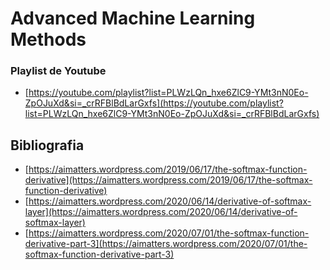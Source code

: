 # Advanced Machine Learning Methods


### Playlist de Youtube

- [https://youtube.com/playlist?list=PLWzLQn_hxe6ZlC9-YMt3nN0Eo-ZpOJuXd&si=_crRFBlBdLarGxfs](https://youtube.com/playlist?list=PLWzLQn_hxe6ZlC9-YMt3nN0Eo-ZpOJuXd&si=_crRFBlBdLarGxfs)

## Bibliografia

- [https://aimatters.wordpress.com/2019/06/17/the-softmax-function-derivative](https://aimatters.wordpress.com/2019/06/17/the-softmax-function-derivative)
- [https://aimatters.wordpress.com/2020/06/14/derivative-of-softmax-layer](https://aimatters.wordpress.com/2020/06/14/derivative-of-softmax-layer)
- [https://aimatters.wordpress.com/2020/07/01/the-softmax-function-derivative-part-3](https://aimatters.wordpress.com/2020/07/01/the-softmax-function-derivative-part-3)
